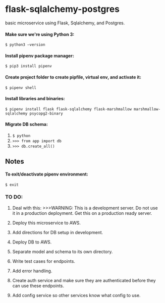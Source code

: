 # flask-sqlalchemy-postgres
basic microservice using Flask, Sqlalchemy, and Postgres.


#### Make sure we're using Python 3:
`$ python3 —version`

#### Install pipenv package manager:
`$ pip3 install pipenv`

#### Create project folder to create pipfile, virtual env, and activate it:
`$ pipenv shell`

#### Install libraries and binaries:
`$ pipenv install flask flask-sqlalchemy flask-marshmallow marshmallow-sqlalchemy psycopg2-binary`

#### Migrate DB schema:
1. `$ python`
2. `>>> from app import db`
3. `>>> db.create_all()`

## Notes

#### To exit/deactivate pipenv environment:
`$ exit`


### TO DO:


1. Deal with this: >>>WARNING: This is a development server. Do not use it in a production deployment.
Get this on a production ready server.

2. Deploy this microservice to AWS.

3. Add directions for DB setup in development.

4. Deploy DB to AWS.

5. Separate model and schema to its own directory.

6. Write test cases for endpoints.

7. Add error handling.

8. Create auth service and make sure they are authenticated before they can use these endpoints.

9. Add config service so other services know what config to use.



